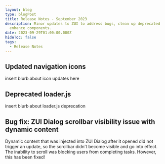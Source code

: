 ```yaml
---
layout: blog
type: blogPost
title: Release Notes - September 2023
description: Minor updates to ZUI to address bugs, clean up deprecated code, and
  enhance components.
date: 2023-09-29T01:00:00.000Z
hideToc: false
tags:
  - Release Notes
---
```

## Updated navigation icons

insert blurb about icon updates here

<docs-spacer></docs-spacer>

## Deprecated loader.js

insert blurb about loader.js deprecation

<docs-spacer></docs-spacer>

## Bug fix: ZUI Dialog scrollbar visibility issue with dynamic content

Dynamic content that was injected into ZUI Dialog after it opened did not trigger an update, so the scrollbar didn't become visible and go into effect. The inability to scroll was blocking users from completing tasks. However, this has been fixed!